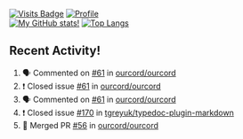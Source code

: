 [![Visits Badge](https://badges.pufler.dev/visits/misly16/misly16)](https://badges.pufler.dev)
[![Profile](https://raw.githubusercontent.com/Misly16/Misly16/master/index.png)](https://github.com/misly16)
<br>
[![My GitHub stats!](https://github-readme-stats.vercel.app/api?username=misly16&show_icons=true&theme=dracula)](https://github.com/misly16)
[![Top Langs](https://github-readme-stats.vercel.app/api/top-langs/?username=misly16&theme=dracula&layout=compact&langs_count=10)](https://github.com/misly16)
<br>


## Recent Activity!
<!--START_SECTION:activity-->
1. 🗣 Commented on [#61](https://github.com/ourcord/ourcord/issues/61) in [ourcord/ourcord](https://github.com/ourcord/ourcord)
2. ❗️ Closed issue [#61](https://github.com/ourcord/ourcord/issues/61) in [ourcord/ourcord](https://github.com/ourcord/ourcord)
3. 🗣 Commented on [#61](https://github.com/ourcord/ourcord/issues/61) in [ourcord/ourcord](https://github.com/ourcord/ourcord)
4. ❗️ Closed issue [#170](https://github.com/tgreyuk/typedoc-plugin-markdown/issues/170) in [tgreyuk/typedoc-plugin-markdown](https://github.com/tgreyuk/typedoc-plugin-markdown)
5. 🎉 Merged PR [#56](https://github.com/ourcord/ourcord/pull/56) in [ourcord/ourcord](https://github.com/ourcord/ourcord)
<!--END_SECTION:activity-->


